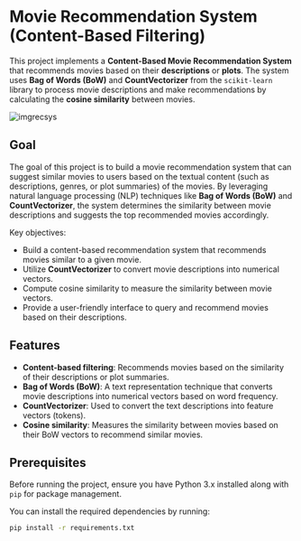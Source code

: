 # Movie Recommendation System (Content-Based Filtering)

This project implements a **Content-Based Movie Recommendation System** that recommends movies based on their **descriptions** or **plots**. The system uses **Bag of Words (BoW)** and **CountVectorizer** from the `scikit-learn` library to process movie descriptions and make recommendations by calculating the **cosine similarity** between movies.

![imgrecsys](https://github.com/user-attachments/assets/bf485fc2-d858-437f-a83d-48e32efcca56)

## Goal

The goal of this project is to build a movie recommendation system that can suggest similar movies to users based on the textual content (such as descriptions, genres, or plot summaries) of the movies. By leveraging natural language processing (NLP) techniques like **Bag of Words (BoW)** and **CountVectorizer**, the system determines the similarity between movie descriptions and suggests the top recommended movies accordingly.

Key objectives:
- Build a content-based recommendation system that recommends movies similar to a given movie.
- Utilize **CountVectorizer** to convert movie descriptions into numerical vectors.
- Compute cosine similarity to measure the similarity between movie vectors.
- Provide a user-friendly interface to query and recommend movies based on their descriptions.


## Features

- **Content-based filtering**: Recommends movies based on the similarity of their descriptions or plot summaries.
- **Bag of Words (BoW)**: A text representation technique that converts movie descriptions into numerical vectors based on word frequency.
- **CountVectorizer**: Used to convert the text descriptions into feature vectors (tokens).
- **Cosine similarity**: Measures the similarity between movies based on their BoW vectors to recommend similar movies.

## Prerequisites

Before running the project, ensure you have Python 3.x installed along with `pip` for package management.

You can install the required dependencies by running:

```bash
pip install -r requirements.txt
